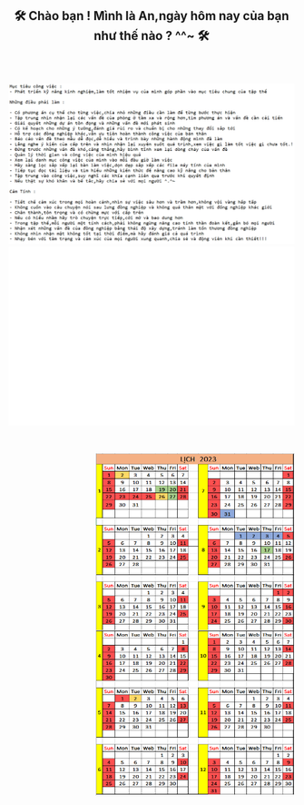 <h2 align="center">🛠 Chào bạn ! Mình là An,ngày hôm nay của bạn như thế nào ? ^^~ 🛠</h2>
  <br>
  <h2 align="left"><img src="images/Anlx.PNG" width="1500"/>
 <align="left"> <img src="svg/trungquandev.svg" width="1000" /> <h2 align="right"><img src="images/Lich_2023.png" width="350"/>

